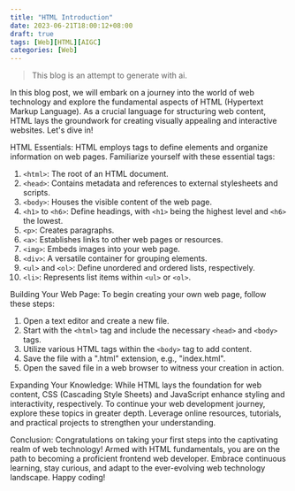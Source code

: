 ```yaml
---
title: "HTML Introduction"
date: 2023-06-21T18:00:12+08:00
draft: true
tags: [Web][HTML][AIGC]
categories: [Web]
---
```


> This blog is an attempt to generate with ai.

In this blog post, we will embark on a journey into the world of web technology and explore the fundamental aspects of HTML (Hypertext Markup Language). As a crucial language for structuring web content, HTML lays the groundwork for creating visually appealing and interactive websites. Let's dive in!

HTML Essentials: HTML employs tags to define elements and organize information on web pages. Familiarize yourself with these essential tags:

1. `<html>`: The root of an HTML document.
2. `<head>`: Contains metadata and references to external stylesheets and scripts.
3. `<body>`: Houses the visible content of the web page.
4. `<h1>` to `<h6>`: Define headings, with `<h1>` being the highest level and `<h6>` the lowest.
5. `<p>`: Creates paragraphs.
6. `<a>`: Establishes links to other web pages or resources.
7. `<img>`: Embeds images into your web page.
8. `<div>`: A versatile container for grouping elements.
9. `<ul>` and `<ol>`: Define unordered and ordered lists, respectively.
10. `<li>`: Represents list items within `<ul>` or `<ol>`.

Building Your Web Page: To begin creating your own web page, follow these steps:

1. Open a text editor and create a new file.
2. Start with the `<html>` tag and include the necessary `<head>` and `<body>` tags.
3. Utilize various HTML tags within the `<body>` tag to add content.
4. Save the file with a ".html" extension, e.g., "index.html".
5. Open the saved file in a web browser to witness your creation in action.

Expanding Your Knowledge: While HTML lays the foundation for web content, CSS (Cascading Style Sheets) and JavaScript enhance styling and interactivity, respectively. To continue your web development journey, explore these topics in greater depth. Leverage online resources, tutorials, and practical projects to strengthen your understanding.

Conclusion: Congratulations on taking your first steps into the captivating realm of web technology! Armed with HTML fundamentals, you are on the path to becoming a proficient frontend web developer. Embrace continuous learning, stay curious, and adapt to the ever-evolving web technology landscape. Happy coding!
